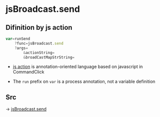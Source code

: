 # jsBroadcast.send

## Difinition by js action

```js.js
var=runSend
	?func=jsBroadcast.send
	?args=
		&actionString=
		&broadCastMapStrString=
```

- [js action](#) is annotation-oriented language based on javascript in CommandClick

- The `run` prefix on `var` is a process annotation, not a variable definition

## Src

-> [jsBroadcast.send](https://github.com/puutaro/CommandClick/blob/master/app/src/main/java/com/puutaro/commandclick/fragment_lib/terminal_fragment/js_interface/JsBroadcast.kt#L15)


